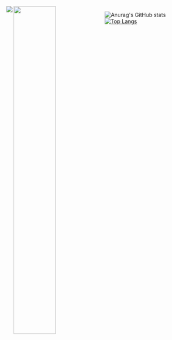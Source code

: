 
<img align="left" src="(https://github-readme-stats.vercel.app/api?username=kallol0011&show_icons=true&theme=radical)" />
<img align="left" width="47%" src="(https://github-readme-stats.vercel.app/api/top-langs/?username=anuraghazra&layout=compact)](https://github.com/anuraghazra/github-readme-stats)" />

![Anurag's GitHub stats](https://github-readme-stats.vercel.app/api?username=kallol0011&show_icons=true&theme=radical)
[![Top Langs](https://github-readme-stats.vercel.app/api/top-langs/?username=anuraghazra&layout=compact)](https://github.com/anuraghazra/github-readme-stats)
